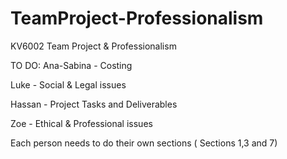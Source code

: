 # TeamProject-Professionalism
KV6002 Team Project &amp; Professionalism


TO DO: 
Ana-Sabina - Costing

Luke - Social & Legal issues

Hassan - Project Tasks and Deliverables

Zoe - Ethical & Professional issues

Each person needs to do their own sections ( Sections 1,3 and 7)
